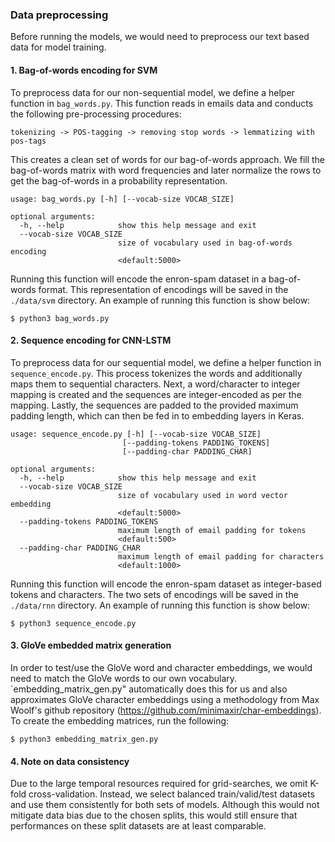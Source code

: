 ### Data preprocessing

Before running the models, we would need to preprocess our text based data for model training.

#### 1. Bag-of-words encoding for SVM

To preprocess data for our non-sequential model, we define a helper function in `bag_words.py`. This function reads in emails data and conducts the following pre-processing procedures:

```
tokenizing -> POS-tagging -> removing stop words -> lemmatizing with pos-tags
```

This creates a clean set of words for our bag-of-words approach. We fill the bag-of-words matrix with word frequencies and later normalize the rows to get the bag-of-words in a probability representation.

```
usage: bag_words.py [-h] [--vocab-size VOCAB_SIZE]

optional arguments:
  -h, --help            show this help message and exit
  --vocab-size VOCAB_SIZE
                        size of vocabulary used in bag-of-words encoding
                        <default:5000>
```

Running this function will encode the enron-spam dataset in a bag-of-words format. This representation of encodings will be saved in the `./data/svm` directory. An example of running this function is show below:

```shell
$ python3 bag_words.py
```

#### 2. Sequence encoding for CNN-LSTM

To preprocess data for our sequential model, we define a helper function in `sequence_encode.py`. This process tokenizes the words and additionally maps them to sequential characters. Next, a word/character to integer mapping is created and the sequences are integer-encoded as per the mapping. Lastly, the sequences are padded to the provided maximum padding length, which can then be fed in to embedding layers in Keras.

```
usage: sequence_encode.py [-h] [--vocab-size VOCAB_SIZE]
                         [--padding-tokens PADDING_TOKENS]
                         [--padding-char PADDING_CHAR]

optional arguments:
  -h, --help            show this help message and exit
  --vocab-size VOCAB_SIZE
                        size of vocabulary used in word vector embedding
                        <default:5000>
  --padding-tokens PADDING_TOKENS
                        maximum length of email padding for tokens
                        <default:500>
  --padding-char PADDING_CHAR
                        maximum length of email padding for characters
                        <default:1000>
```

Running this function will encode the enron-spam dataset as integer-based tokens and characters. The two sets of encodings will be saved in the `./data/rnn` directory. An example of running this function is show below:

```shell
$ python3 sequence_encode.py
```

#### 3. GloVe embedded matrix generation

In order to test/use the GloVe word and character embeddings, we would need to match the GloVe words to our own vocabulary. `embedding_matrix_gen.py" automatically does this for us and also approximates GloVe character embeddings using a methodology from Max Woolf's github repository (https://github.com/minimaxir/char-embeddings). To create the embedding matrices, run the following:

```shell
$ python3 embedding_matrix_gen.py
```

#### 4. Note on data consistency

Due to the large temporal resources required for grid-searches, we omit K-fold cross-validation. Instead, we select balanced train/valid/test datasets and use them consistently for both sets of models. Although this would not mitigate data bias due to the chosen splits, this would still ensure that performances on these split datasets are at least comparable.
